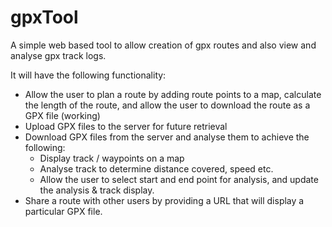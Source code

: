 gpxTool
=======

A simple web based tool to allow creation of gpx routes and also view and analyse gpx track logs.

It will have the following functionality:
 * Allow the user to plan a route by adding route points to a map, calculate the length of the route, and allow the user to download the route as a GPX file (working)
 * Upload GPX files to the server for future retrieval
 * Download GPX files from the server and analyse them to achieve the following:
     - Display track / waypoints on a map
     - Analyse track to determine distance covered, speed etc.
     - Allow the user to select start and end point for analysis, and update the analysis & track display.
 * Share a route with other users by providing a URL that will display a particular GPX file.